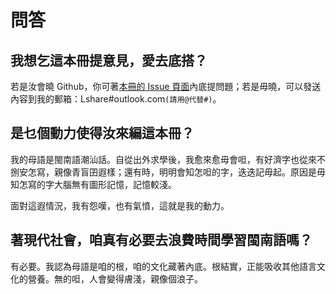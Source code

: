 # 問答

## 我想乞這本冊提意見，愛去底搭？

若是汝會曉 Github，你可著[本冊的 Issue 頁面](https://github.com/LinLshare/min/issues)內底提問題；若是毋曉，可以發送內容到我的郵箱：Lshare\#outlook.com`(請用@代替#)`。

## 是乜個動力使得汝來編這本冊？

我的母語是閩南語潮汕話。自從出外求學後，我愈來愈毋會呾，有好濟字也從來不捌安怎寫，親像青盲囝遐樣；還有時，明明會知怎呾的字，迭迭記毋起。原因是毋知怎寫的字大腦無有圖形記憶，記憶較淺。

面對這遐情況，我有怨嘆，也有氣憤，這就是我的動力。

## 著現代社會，咱真有必要去浪費時間學習閩南語嗎？

有必要。我認為母語是咱的根，咱的文化藏著內底。根結實，正能吸收其他語言文化的營養。無的呾，人會變得膚淺，親像個浪子。



